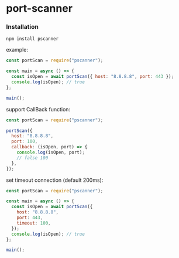 # port-scanner

### Installation

```
npm install pscanner
```

example:

```javascript
const portScan = require("pscanner");

const main = async () => {
  const isOpen = await portScan({ host: "8.8.8.8", port: 443 });
  console.log(isOpen); // true
};

main();
```

support CallBack function:

```javascript
const portScan = require("pscanner");

portScan({
  host: "8.8.8.8",
  port: 100,
  callback: (isOpen, port) => {
    console.log(isOpen, port);
    // false 100
  },
});
```

set timeout connection (default 200ms):

```javascript
const portScan = require("pscanner");

const main = async () => {
  const isOpen = await portScan({
    host: "8.8.8.8",
    port: 443,
    timeout: 100,
  });
  console.log(isOpen); // true
};

main();
```
